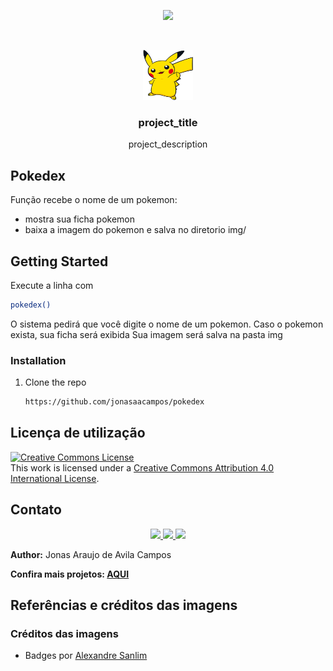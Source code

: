 <!-- Read.me default para meus projetos -->

[//]: # (Title: Pokedex-Python)
[//]: # (Author:  Jonas Campos)
[//]: # (Date: August 27, 2021)
[//]: # (Comment: Função recebe o nome de um pokemon: mostra sua ficha pokemon baixa a imagem do pokemon e salva no diretorio local) 
[//]: # (Tags: #pokemon, #scraping, #webcrowler, #python)  

<!-- PROJECT SHIELDS | ![image](BadgeURLHere) -->
<p align='center'>
  <!-- Python -->
  <img src='https://img.shields.io/badge/Python-14354C?style=for-the-badge&logo=python&logoColor=white'/>
</p>

<!-- PROJECT LOGO -->
<br />
<p align="center">
  <a href="https://github.com/jonasaacampos/pokedex">
    <img src="img/logo.svg" alt="Logo" width="80" height="80">
  </a>

  <h3 align="center">project_title</h3>

  <p align="center"> project_description </p>


<!-- ABOUT THE PROJECT -->
##  Pokedex
Função recebe o nome de um pokemon:
 - mostra sua ficha pokemon 
 - baixa a imagem do pokemon e salva no diretorio img/

<!-- GETTING STARTED -->
## Getting Started

Execute a linha com
   ```sh
   pokedex()
   ```
   O sistema pedirá que você digite o nome de um pokemon.
   Caso o pokemon exista, sua ficha será exibida
   Sua imagem será salva na pasta img

### Installation

1. Clone the repo
   ```sh
   https://github.com/jonasaacampos/pokedex
   ```

<!-- Exemplos -->

<!-- LICENSE -->
## Licença de utilização

<a rel="license" href="http://creativecommons.org/licenses/by/4.0/">
  <img alt="Creative Commons License" style="border-width:0" src="https://i.creativecommons.org/l/by/4.0/88x31.png" />
</a>
<br/>
This work is licensed under a <a rel="license" href="http://creativecommons.org/licenses/by/4.0/">Creative Commons Attribution 4.0 International License</a>.

<!-- CONTACT -->
## Contato

<p align='center'>

  <a href='https://github.com/jonasaacampos'>
    <img src='https://img.shields.io/badge/GitHub-100000?style=for-the-badge&logo=github&logoColor=white'/>
  </a>

  <a href='https://www.linkedin.com/in/jonasaacampos/'>
    <img src='https://img.shields.io/badge/LinkedIn-0077B5?style=for-the-badge&logo=linkedin&logoColor=white'/>
  </a>

  <a href='https://www.facebook.com/jonasaacampos'>
    <img src='https://img.shields.io/badge/Facebook-1877F2?style=for-the-badge&logo=facebook&logoColor=white'/>
  </a>

</p>

**Author:** Jonas Araujo de Avila Campos

**Confira mais projetos: [AQUI](https://jonasaacampos.github.io/portifolio/)**

<!-- Referências -->
## Referências e créditos das imagens

### Créditos das imagens
* Badges por [Alexandre Sanlim]('https://github.com/alexandresanlim')
